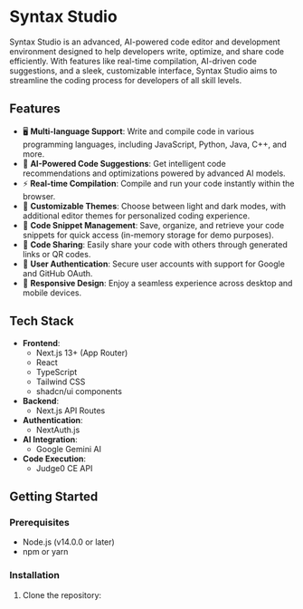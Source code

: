 # Syntax Studio

Syntax Studio is an advanced, AI-powered code editor and development environment designed to help developers write, optimize, and share code efficiently. With features like real-time compilation, AI-driven code suggestions, and a sleek, customizable interface, Syntax Studio aims to streamline the coding process for developers of all skill levels.

## Features

- 🖥️ **Multi-language Support**: Write and compile code in various programming languages, including JavaScript, Python, Java, C++, and more.
- 🤖 **AI-Powered Code Suggestions**: Get intelligent code recommendations and optimizations powered by advanced AI models.
- ⚡ **Real-time Compilation**: Compile and run your code instantly within the browser.
- 🎨 **Customizable Themes**: Choose between light and dark modes, with additional editor themes for personalized coding experience.
- 💾 **Code Snippet Management**: Save, organize, and retrieve your code snippets for quick access (in-memory storage for demo purposes).
- 🔗 **Code Sharing**: Easily share your code with others through generated links or QR codes.
- 👥 **User Authentication**: Secure user accounts with support for Google and GitHub OAuth.
- 📱 **Responsive Design**: Enjoy a seamless experience across desktop and mobile devices.

## Tech Stack

- **Frontend**:
  - Next.js 13+ (App Router)
  - React
  - TypeScript
  - Tailwind CSS
  - shadcn/ui components
- **Backend**:
  - Next.js API Routes
- **Authentication**:
  - NextAuth.js
- **AI Integration**:
  - Google Gemini AI
- **Code Execution**:
  - Judge0 CE API

## Getting Started

### Prerequisites

- Node.js (v14.0.0 or later)
- npm or yarn

### Installation

1. Clone the repository:

